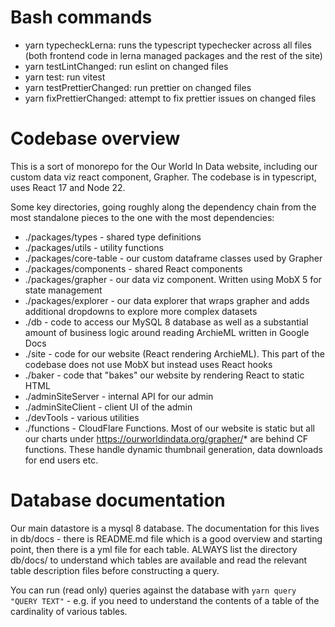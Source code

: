# Bash commands

- yarn typecheckLerna: runs the typescript typechecker across all files (both frontend code in lerna managed packages and the rest of the site)
- yarn testLintChanged: run eslint on changed files
- yarn test: run vitest
- yarn testPrettierChanged: run prettier on changed files
- yarn fixPrettierChanged: attempt to fix prettier issues on changed files

# Codebase overview

This is a sort of monorepo for the Our World In Data website, including our custom data viz react component, Grapher. The codebase is in typescript, uses React 17 and Node 22.

Some key directories, going roughly along the dependency chain from the most standalone pieces to the one with the most dependencies:

- ./packages/types - shared type definitions
- ./packages/utils - utility functions
- ./packages/core-table - our custom dataframe classes used by Grapher
- ./packages/components - shared React components
- ./packages/grapher - our data viz component. Written using MobX 5 for state management
- ./packages/explorer - our data explorer that wraps grapher and adds additional dropdowns to explore more complex datasets
- ./db - code to access our MySQL 8 database as well as a substantial amount of business logic around reading ArchieML written in Google Docs
- ./site - code for our website (React rendering ArchieML). This part of the codebase does not use MobX but instead uses React hooks
- ./baker - code that "bakes" our website by rendering React to static HTML
- ./adminSiteServer - internal API for our admin
- ./adminSiteClient - client UI of the admin
- ./devTools - various utilities
- ./functions - CloudFlare Functions. Most of our website is static but all our charts under https://ourworldindata.org/grapher/* are behind CF functions. These handle dynamic thumbnail generation, data downloads for end users etc.

# Database documentation

Our main datastore is a mysql 8 database. The documentation for this lives in db/docs - there is README.md file which is a good overview and starting point, then there is a yml file for each table. ALWAYS list the directory db/docs/ to understand which tables are available and read the relevant table description files before constructing a query.

You can run (read only) queries against the database with `yarn query "QUERY TEXT"` - e.g. if you need to understand the contents of a table of the cardinality of various tables.
